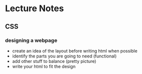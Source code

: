 # Lecture Notes

## CSS

### designing a webpage
- create an idea of the layout before writing html when possible
- identify the parts you are going to need (functional)
- add other stuff to balance (pretty picture)
- write your html to fit the design